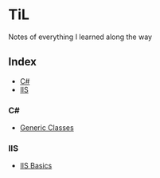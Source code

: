 # TiL
Notes of everything I learned along the way


## Index
* [C#](#C#)
* [IIS](#IIS) 


### C#
- [Generic Classes](C#//Generics.md)

### IIS
- [IIS Basics](IIS/IIS-Basics.md)

